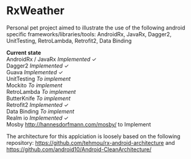 # RxWeather
Personal pet project aimed to illustrate the use of the following android specific frameworks/libraries/tools: AndroidRx, JavaRx, Dagger2, UnitTesting, RetroLambda, Retrofit2, Data Binding

<B>Current state</B><br>
AndroidRx / JavaRx <i>Implemented</i> ✓ <br>
Dagger2 <i>Implemented</i> ✓ <br>
Guava <i>Implemented</i> ✓ <br>
UnitTesting <i>To implement</i><br>
Mockito <i>To implement</i><br>
RetroLambda <i>To implement</i><br>
ButterKnife <i>To implement</i><br>
Retrofit2 <i>Implemented</i> ✓ <br>
Data Binding <i>To implement</i><br>
Realm io <i>Implemented</i> ✓ <br>
Mosby http://hannesdorfmann.com/mosby/ to Implement


The architecture for this applciation is loosely based on the following repository:
https://github.com/tehmou/rx-android-architecture
and
https://github.com/android10/Android-CleanArchitecture/
